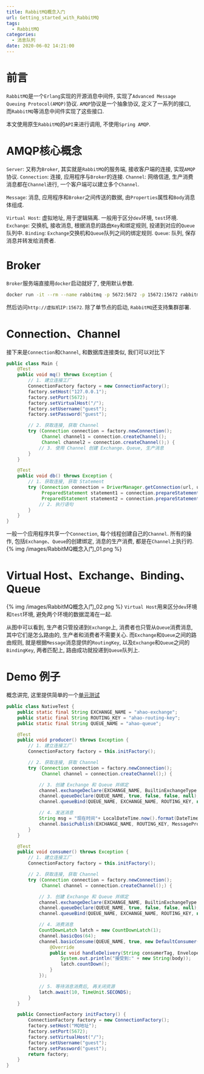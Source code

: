 ```yaml
---
title: RabbitMQ概念入门
url: Getting_started_with_RabbitMQ
tags:
  - RabbitMQ
categories:
  - 消息队列
date: 2020-06-02 14:21:00
---
```


# 前言
`RabbitMQ`是一个`Erlang`实现的开源消息中间件, 实现了`Advanced Message Queuing Protocol(AMQP)`协议.
`AMQP`协议是一个抽象协议, 定义了一系列的接口, 而`RabbitMQ`等消息中间件实现了这些接口.

本文使用原生`RabbitMQ`的`API`来进行调用, 不使用`Spring AMQP`.

<!-- more -->

# AMQP核心概念
`Server`: 又称为`Broker`, 其实就是`RabbitMQ`的服务端, 接收客户端的连接, 实现`AMQP`协议.
`Connection`: 连接, 应用程序与`Broker`的连接.
`Channel`: 网络信道, 生产消费消息都在`Channel`进行, 一个客户端可以建立多个`Channel`.

`Message`: 消息, 应用程序和`Broker`之间传送的数据, 由`Properties`属性和`Body`消息体组成.

`Virtual Host`: 虚拟地址, 用于逻辑隔离. 一般用于区分`dev`环境, `test`环境.
`Exchange`: 交换机, 接收消息, 根据消息的路由`Key`和绑定规则, 投递到对应的`Queue`队列中.
`Binding`: `Exchange`交换机和`Queue`队列之间的绑定规则.
`Queue`: 队列, 保存消息并转发给消费者.

# Broker
`Broker`服务端直接用`docker`启动就好了, 使用默认参数.
```bash
docker run -it --rm --name rabbitmq -p 5672:5672 -p 15672:15672 rabbitmq:3-management
```
然后访问`http://虚拟机IP:15672`.
除了单节点的启动, `RabbitMQ`还支持集群部署.

# Connection、Channel
接下来是`Connection`和`Channel`, 和数据库连接类似, 我们可以对比下
```java
public class Main {
    @Test
    public void mq() throws Exception {
        // 1. 建立连接工厂
        ConnectionFactory factory = new ConnectionFactory();
        factory.setHost("127.0.0.1");
        factory.setPort(5672);
        factory.setVirtualHost("/");
        factory.setUsername("guest");
        factory.setPassword("guest");

        // 2. 获取连接, 获取 Channel
        try (Connection connection = factory.newConnection();
             Channel channel1 = connection.createChannel();
             Channel channel2 = connection.createChannel();) {
            // 3. 使用 Channel 创建 Exchange、Queue, 生产消息
        }
    }

    @Test
    public void db() throws Exception {
        // 1. 获取连接, 获取 Statement
        try (Connection connection = DriverManager.getConnection(url, username, password);
             PreparedStatement statement1 = connection.prepareStatement(SQL);
             PreparedStatement statement2 = connection.prepareStatement(SQL);) {
            // 2. 执行语句    
        }
    }
}
```
一般一个应用程序共享一个`Connection`, 每个线程创建自己的`Channel`.
所有的操作, 包括`Exchange`、`Queue`的创建绑定, 消息的生产消费, 都是在`Channel`上执行的.
{% img /images/RabbitMQ概念入门_01.png %}

# Virtual Host、Exchange、Binding、Queue
{% img /images/RabbitMQ概念入门_02.png %}
`Virtual Host`用来区分`dev`环境和`test`环境, 避免两个环境的数据混淆在一起.

从图中可以看到, 生产者只管投递到`Exchange`上, 消费者也只管从`Queue`消费消息, 其中它们是怎么路由的, 生产者和消费者不需要关心.
而`Exchange`和`Queue`之间的路由规则, 就是根据`Message`消息提供的`RoutingKey`, 以及`Exchange`和`Queue`之间的`BindingKey`, 两者匹配上, 路由成功就投递到`Queue`队列上.

# Demo 例子
概念讲完, 这里提供简单的一个[单元测试](https://github.com/Ahaochan/project/blob/master/ahao-spring-boot-rabbitmq/src/test/java/com/ahao/spring/boot/rabbitmq/NativeTest.java)
```java
public class NativeTest {
    public static final String EXCHANGE_NAME = "ahao-exchange";
    public static final String ROUTING_KEY = "ahao-routing-key";
    public static final String QUEUE_NAME = "ahao-queue";

    @Test
    public void producer() throws Exception {
        // 1. 建立连接工厂
        ConnectionFactory factory = this.initFactory();

        // 2. 获取连接, 获取 Channel
        try (Connection connection = factory.newConnection();
             Channel channel = connection.createChannel();) {

            // 3. 创建 Exchange 和 Queue 并绑定
            channel.exchangeDeclare(EXCHANGE_NAME, BuiltinExchangeType.DIRECT);
            channel.queueDeclare(QUEUE_NAME, true, false, false, null);
            channel.queueBind(QUEUE_NAME, EXCHANGE_NAME, ROUTING_KEY, null);

            // 4. 发送消息
            String msg = "现在时间"+ LocalDateTime.now().format(DateTimeFormatter.ofPattern("yyyy-MM-dd hh:mm:ss"));
            channel.basicPublish(EXCHANGE_NAME, ROUTING_KEY, MessageProperties.PERSISTENT_TEXT_PLAIN, msg.getBytes(StandardCharsets.UTF_8));
        }
    }

    @Test
    public void consumer() throws Exception {
        // 1. 建立连接工厂
        ConnectionFactory factory = this.initFactory();

        // 2. 获取连接, 获取 Channel
        try (Connection connection = factory.newConnection();
             Channel channel = connection.createChannel();) {

            // 3. 创建 Exchange 和 Queue 并绑定
            channel.exchangeDeclare(EXCHANGE_NAME, BuiltinExchangeType.DIRECT);
            channel.queueDeclare(QUEUE_NAME, true, false, false, null);
            channel.queueBind(QUEUE_NAME, EXCHANGE_NAME, ROUTING_KEY, null);

            // 4. 消费消息
            CountDownLatch latch = new CountDownLatch(1);
            channel.basicQos(64);
            channel.basicConsume(QUEUE_NAME, true, new DefaultConsumer(channel) {
                @Override
                public void handleDelivery(String consumerTag, Envelope envelope, AMQP.BasicProperties properties, byte[] body) throws IOException {
                    System.out.println("接受到:" + new String(body));
                    latch.countDown();
                }
            });

            // 5. 等待消息消费后, 再关闭资源
            latch.await(10, TimeUnit.SECONDS);
        }
    }

    public ConnectionFactory initFactory() {
        ConnectionFactory factory = new ConnectionFactory();
        factory.setHost("MQ地址");
        factory.setPort(5672);
        factory.setVirtualHost("/");
        factory.setUsername("guest");
        factory.setPassword("guest");
        return factory;
    }
}
```